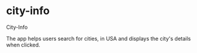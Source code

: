 # city-info
City-Info 

The app helps users search for cities, in USA and displays the city's details when clicked.
